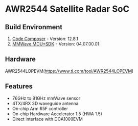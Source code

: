# AWR2544 Satellite Radar SoC 

[//]: # (Image References)

[image1]: ./docs/awr2544_hardware_setup.jpg "Hardware setup"

## Build Environment
1. [Code Composer](https://www.ti.com/tool/download/CCSTUDIO/12.8.1) - Version: 12.8.1
2. [MMWave MCU+SDK](https://www.ti.com/tool/download/MMWAVE-MCUPLUS-SDK/04.07.00.01) - Version: 04.07.00.01

## Hardware
AWR2544LOPEVM(https://www.ti.com/tool/AWR2544LOPEVM)

## Features
- 76GHz to 81GHz mmWave sensor
- 4TX/4RX 3D waveguide antenna
- On-chip Arm R5F controller
- On-chip Hardware Accelerator 1.5 (HWA 1.5)
- Direct interface with DCA1000EVM